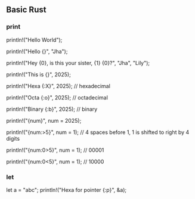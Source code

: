 ## Basic Rust

### print

println!("Hello World");

println!("Hello {}", "Jha");

println!("Hey {0}, is this your sister, {1} {0}?", "Jha", "Lily");

println!("This is {}", 2025);

println!("Hexa {:X}", 2025); // hexadecimal

println!("Octa {:o}", 2025); // octadecimal

println!("Binary {:b}", 2025); // binary

println!("{num}", num = 2025);

println!("{num:>5}", num = 1); // 4 spaces before 1, 1 is shifted to right by 4 digits

println!("{num:0>5}", num = 1); // 00001

println!("{num:0<5}", num = 1); // 10000

### let

let a = "abc";
println!("Hexa for pointer {:p}", &a);

